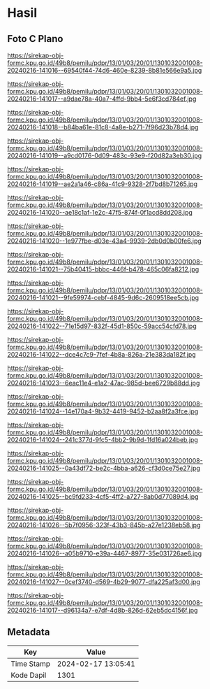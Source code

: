 # Hasil

## Foto C Plano

https://sirekap-obj-formc.kpu.go.id/49b8/pemilu/pdpr/13/01/03/20/01/1301032001008-20240216-141016--69540f44-74d6-460e-8239-8b81e566e9a5.jpg

https://sirekap-obj-formc.kpu.go.id/49b8/pemilu/pdpr/13/01/03/20/01/1301032001008-20240216-141017--a9dae78a-40a7-4ffd-9bb4-5e6f3cd784ef.jpg

https://sirekap-obj-formc.kpu.go.id/49b8/pemilu/pdpr/13/01/03/20/01/1301032001008-20240216-141018--b84ba61e-81c8-4a8e-b271-7f96d23b78d4.jpg

https://sirekap-obj-formc.kpu.go.id/49b8/pemilu/pdpr/13/01/03/20/01/1301032001008-20240216-141019--a9cd0176-0d09-483c-93e9-f20d82a3eb30.jpg

https://sirekap-obj-formc.kpu.go.id/49b8/pemilu/pdpr/13/01/03/20/01/1301032001008-20240216-141019--ae2a1a46-c86a-41c9-9328-2f7bd8b71265.jpg

https://sirekap-obj-formc.kpu.go.id/49b8/pemilu/pdpr/13/01/03/20/01/1301032001008-20240216-141020--ae18c1af-1e2c-47f5-874f-0f1acd8dd208.jpg

https://sirekap-obj-formc.kpu.go.id/49b8/pemilu/pdpr/13/01/03/20/01/1301032001008-20240216-141020--1e977fbe-d03e-43a4-9939-2db0d0b00fe6.jpg

https://sirekap-obj-formc.kpu.go.id/49b8/pemilu/pdpr/13/01/03/20/01/1301032001008-20240216-141021--75b40415-bbbc-446f-b478-465c06fa8212.jpg

https://sirekap-obj-formc.kpu.go.id/49b8/pemilu/pdpr/13/01/03/20/01/1301032001008-20240216-141021--9fe59974-cebf-4845-9d6c-2609518ee5cb.jpg

https://sirekap-obj-formc.kpu.go.id/49b8/pemilu/pdpr/13/01/03/20/01/1301032001008-20240216-141022--71e15d97-832f-45d1-850c-59acc54cfd78.jpg

https://sirekap-obj-formc.kpu.go.id/49b8/pemilu/pdpr/13/01/03/20/01/1301032001008-20240216-141022--dce4c7c9-7fef-4b8a-826a-21e383da182f.jpg

https://sirekap-obj-formc.kpu.go.id/49b8/pemilu/pdpr/13/01/03/20/01/1301032001008-20240216-141023--6eac11e4-e1a2-47ac-985d-bee6729b88dd.jpg

https://sirekap-obj-formc.kpu.go.id/49b8/pemilu/pdpr/13/01/03/20/01/1301032001008-20240216-141024--14e170a4-9b32-4419-9452-b2aa8f2a3fce.jpg

https://sirekap-obj-formc.kpu.go.id/49b8/pemilu/pdpr/13/01/03/20/01/1301032001008-20240216-141024--241c377d-9fc5-4bb2-9b9d-1fd16a024beb.jpg

https://sirekap-obj-formc.kpu.go.id/49b8/pemilu/pdpr/13/01/03/20/01/1301032001008-20240216-141025--0a43df72-be2c-4bba-a626-cf3d0ce75e27.jpg

https://sirekap-obj-formc.kpu.go.id/49b8/pemilu/pdpr/13/01/03/20/01/1301032001008-20240216-141025--bc9fd233-4cf5-4ff2-a727-8ab0d77089d4.jpg

https://sirekap-obj-formc.kpu.go.id/49b8/pemilu/pdpr/13/01/03/20/01/1301032001008-20240216-141026--5b7f0956-323f-43b3-845b-a27e1238eb58.jpg

https://sirekap-obj-formc.kpu.go.id/49b8/pemilu/pdpr/13/01/03/20/01/1301032001008-20240216-141026--a05b9710-e39a-4467-8977-35e031726ae6.jpg

https://sirekap-obj-formc.kpu.go.id/49b8/pemilu/pdpr/13/01/03/20/01/1301032001008-20240216-141027--0cef3740-d569-4b29-9077-dfa225af3d00.jpg

https://sirekap-obj-formc.kpu.go.id/49b8/pemilu/pdpr/13/01/03/20/01/1301032001008-20240216-141017--d96134a7-e7df-4d8b-826d-62eb5dc4156f.jpg


## Metadata

| Key        | Value               |
| ---------- | ------------------- |
| Time Stamp | 2024-02-17 13:05:41 |
| Kode Dapil | 1301                |



